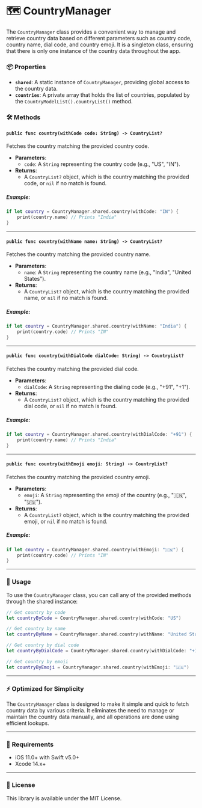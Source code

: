 
# 🗺️ **CountryManager**

The `CountryManager` class provides a convenient way to manage and retrieve country data based on different parameters such as country code, country name, dial code, and country emoji. It is a singleton class, ensuring that there is only one instance of the country data throughout the app.

### 📦 **Properties**

- **`shared`**: A static instance of `CountryManager`, providing global access to the country data.
- **`countries`**: A private array that holds the list of countries, populated by the `CountryModelList().countryList()` method.

### 🛠️ **Methods**

#### `public func country(withCode code: String) -> CountryList?`
Fetches the country matching the provided country code.

- **Parameters**: 
  - `code`: A `String` representing the country code (e.g., "US", "IN").
- **Returns**: 
  - A `CountryList?` object, which is the country matching the provided code, or `nil` if no match is found.

##### Example:
```swift
if let country = CountryManager.shared.country(withCode: "IN") {
    print(country.name) // Prints "India"
}
```

---

#### `public func country(withName name: String) -> CountryList?`
Fetches the country matching the provided country name.

- **Parameters**: 
  - `name`: A `String` representing the country name (e.g., "India", "United States").
- **Returns**: 
  - A `CountryList?` object, which is the country matching the provided name, or `nil` if no match is found.

##### Example:
```swift
if let country = CountryManager.shared.country(withName: "India") {
    print(country.code) // Prints "IN"
}
```

---

#### `public func country(withDialCode dialCode: String) -> CountryList?`
Fetches the country matching the provided dial code.

- **Parameters**: 
  - `dialCode`: A `String` representing the dialing code (e.g., "+91", "+1").
- **Returns**: 
  - A `CountryList?` object, which is the country matching the provided dial code, or `nil` if no match is found.

##### Example:
```swift
if let country = CountryManager.shared.country(withDialCode: "+91") {
    print(country.name) // Prints "India"
}
```

---

#### `public func country(withEmoji emoji: String) -> CountryList?`
Fetches the country matching the provided country emoji.

- **Parameters**: 
  - `emoji`: A `String` representing the emoji of the country (e.g., "🇮🇳", "🇺🇸").
- **Returns**: 
  - A `CountryList?` object, which is the country matching the provided emoji, or `nil` if no match is found.

##### Example:
```swift
if let country = CountryManager.shared.country(withEmoji: "🇮🇳") {
    print(country.code) // Prints "IN"
}
```

---

### 🚀 **Usage**

To use the `CountryManager` class, you can call any of the provided methods through the shared instance:

```swift
// Get country by code
let countryByCode = CountryManager.shared.country(withCode: "US")

// Get country by name
let countryByName = CountryManager.shared.country(withName: "United States")

// Get country by dial code
let countryByDialCode = CountryManager.shared.country(withDialCode: "+1")

// Get country by emoji
let countryByEmoji = CountryManager.shared.country(withEmoji: "🇺🇸")
```

---

### ⚡ **Optimized for Simplicity**

The `CountryManager` class is designed to make it simple and quick to fetch country data by various criteria. It eliminates the need to manage or maintain the country data manually, and all operations are done using efficient lookups.

---

### 🔧 **Requirements**

- iOS 11.0+ with Swift v5.0+
- Xcode 14.x+

---

### 📄 **License**

This library is available under the MIT License.
